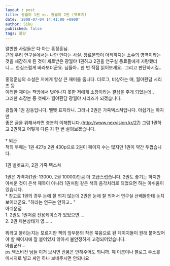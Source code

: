 ```yaml
---
layout : post
title: 광월야 1권 vs. 광월야 2권 (책표지)
date: '2008-07-04 14:41:00 +0900'
author: Siku
published: false
tags: 불량
---
```

알만한 사람들은 다 아는 홍정훈님.<br />근데 우리 연구실에서는 나만 안다는 사실. 장르문학이 아직까지는 소수의 영역이라는 것을 체감하게 된 것이 새로받은 광월야 1권하고 2권을 연구실 동료들에게 자랑했더니.... 한심스럽게 바라보더군요. 님들아.. 한 번 직접 읽어보세요.. 그리고 판단하시길..<br /><br />홍정훈님의 소설은 저에게 항상 큰 재미를 줍니다. 더로그, 비상하는 매, 월야환담 시리즈 등<br />이러한 재미는 책방에서 벗어나지 못한 저에게 소장이라는 결심을 주게 되었는데..<br />그러한 소장본 중 첫째가 월야환담 광월야 시리즈가 되겠습니다.<br /><br />광월야 1권 감동입니다. 벨벳 표지라니. 그러나 2권은 가죽텍스쳐입니다. 아쉽기는 하지만<br />좋은 글을 위해서라면 충분히 이해합니다.(http://www.nexvision.kr/27)  그럼 1권하고 2권하고 어떻게 다른 지 한 번 살펴보겠습니다.<br /><br />* 외관<br />책의 두께는 1권 427p 2권 430p으로 2권이 페이지 수는 많지만 1권이 약간 두껍습니다.<br /><br />1권 벨벳표지, 2권 가죽 텍스쳐<br /><br /> 1권은 가격차(1권: 13000, 2권 10000)만큼 더 고급스럽습니다. 2권도 좋기는 하지만 아쉬운 것이 은색 제목이 아니라 1권처럼 같은 색의 음각처리로 되었으면 하는 아쉬움이 있습니다.<br />* 참고로 1권의 경우 눈에 잘 띄지 않는데 2권은 눈에 잘 띄어서 연구실 선배들한테 눈치보이더군요. "하라는 연구는 안하고.. "<br />아쉬운점<br />1. 2권도 1권처럼 전용케이스가 있었으면....<br />2. 2권 제본상태가 영......<br /><br />뭐라고 불리는지는 모르지만 책의 앞부분의 작은 묶음으로 된 페이지들이 원래 붙어있어야 할 페이지에 잘 붙어있지 않아서 불안정하게 고정되어있습니다.<br />아쉽군요...<br />ps.넥스비전 님들 이거 보시면 반품은 안해주어도 되니까. 제 이름이나 블로그 주소를 메시지로 넣고 싸인 하나 보네주시면 안되나요


